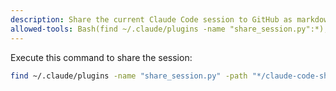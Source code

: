 ```yaml
---
description: Share the current Claude Code session to GitHub as markdown
allowed-tools: Bash(find ~/.claude/plugins -name "share_session.py":*), Bash(python3 * share_session.py:*)
---
```


Execute this command to share the session:

```bash
find ~/.claude/plugins -name "share_session.py" -path "*/claude-code-share-plugin/*" 2>/dev/null | head -1 | xargs -I {} python3 {} $ARGUMENTS
```
